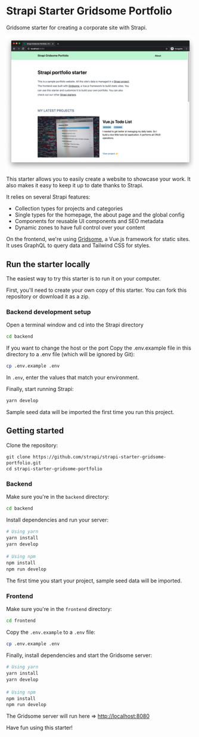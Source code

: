 # Strapi Starter Gridsome Portfolio

Gridsome starter for creating a corporate site with Strapi.

![screen](medias/screen-website.png)

This starter allows you to easily create a website to showcase your work. It also makes it easy to keep it up to date thanks to Strapi.

It relies on several Strapi features:

* Collection types for projects and categories
* Single types for the homepage, the about page and the global config
* Components for reusable UI components and SEO metadata
* Dynamic zones to have full control over your content

On the frontend, we're using [Gridsome](https://gridsome.org/), a Vue.js framework for static sites. It uses GraphQL to query data and Tailwind CSS for styles.

## Run the starter locally

The easiest way to try this starter is to run it on your computer.

First, you'll need to create your own copy of this starter. You can fork this repository or download it as a zip.

### Backend development setup

Open a terminal window and cd into the Strapi directory

```sh
cd backend
```

If you want to change the host or the port Copy the .env.example file in this directory to a .env file (which will be ignored by Git):

```sh
cp .env.example .env
```

In `.env`, enter the values that match your environment.

Finally, start running Strapi:

```sh
yarn develop
```

Sample seed data will be imported the first time you run this project.

## Getting started

Clone the repository:

```
git clone https://github.com/strapi/strapi-starter-gridsome-portfolio.git
cd strapi-starter-gridsome-portfolio
```

### Backend

Make sure you're in the `backend` directory:

```bash
cd backend
```

Install dependencies and run your server:

```bash
# Using yarn
yarn install
yarn develop

# Using npm
npm install
npm run develop
```

The first time you start your project, sample seed data will be imported.

### Frontend

Make sure you're in the `frontend` directory:

```bash
cd frontend
```

Copy the `.env.example` to a `.env` file:

```bash
cp .env.example .env
```

Finally, install dependencies and start the Gridsome server:

```bash
# Using yarn
yarn install
yarn develop

# Using npm
npm install
npm run develop
```

The Gridsome server will run here => [http://localhost:8080](http://localhost:8080)

Have fun using this starter!
